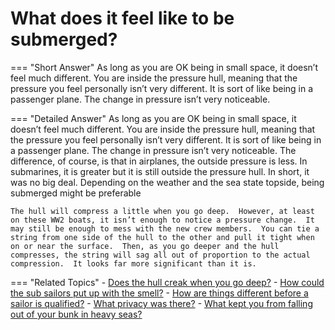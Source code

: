 # What does it feel like to be submerged?


=== "Short Answer"
    As long as you are OK being in small space, it doesn’t feel much different. You are inside the pressure hull, meaning that the pressure you feel personally isn’t very different. It is sort of like being in a passenger plane. The change in pressure isn’t very noticeable.

=== "Detailed Answer"
    As long as you are OK being in small space, it doesn’t feel much different.  You are inside the pressure hull, meaning that the pressure you feel personally isn’t very different.  It is sort of like being in a passenger plane.  The change in pressure isn’t very noticeable.  The difference, of course, is that in airplanes, the outside pressure is less.  In submarines, it is greater but it is still outside the pressure hull.  In short, it was no big deal.  Depending on the weather and the sea state topside, being submerged might be preferable

    The hull will compress a little when you go deep.  However, at least on these WW2 boats, it isn’t enough to notice a pressure change.  It may still be enough to mess with the new crew members.  You can tie a string from one side of the hull to the other and pull it tight when on or near the surface.  Then, as you go deeper and the hull compresses, the string will sag all out of proportion to the actual compression.  It looks far more significant than it is.

=== "Related Topics"
    - [Does the hull creak when you go deep?](./does-the-hull-creak-when-you-go-deep.md)
    - [How could the sub sailors put up with the smell?](./how-could-the-sub-sailors-put-up-with-the-smell.md)
    - [How are things different before a sailor is qualified?](./how-are-things-different-before-a-sailor-is-qualified.md)
    - [What privacy was there?](./what-privacy-was-there.md)
    - [What kept you from falling out of your bunk in heavy seas?](./what-kept-you-from-falling-out-of-your-bunk-in-heavy-seas.md)

